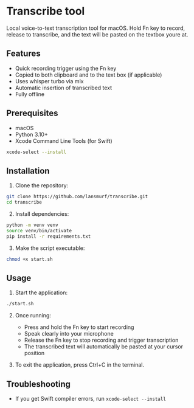# Transcribe tool

Local voice-to-text transcription tool for macOS. Hold Fn key to record, release to transcribe, and the text will be pasted on the textbox youre at.

## Features
- Quick recording trigger using the Fn key
- Copied to both clipboard and to the text box (if applicable)
- Uses whisper turbo via mlx
- Automatic insertion of transcribed text
- Fully offline

## Prerequisites
- macOS
- Python 3.10+
- Xcode Command Line Tools (for Swift)
```bash
xcode-select --install
```

## Installation
1. Clone the repository:
```bash
git clone https://github.com/lansmurf/transcribe.git
cd transcribe
```

2. Install dependencies:
```bash
python -m venv venv
source venv/bin/activate
pip install -r requirements.txt
```

3. Make the script executable:
```bash
chmod +x start.sh
```

## Usage
1. Start the application:
```bash
./start.sh
```

2. Once running:
   - Press and hold the Fn key to start recording
   - Speak clearly into your microphone
   - Release the Fn key to stop recording and trigger transcription
   - The transcribed text will automatically be pasted at your cursor position

3. To exit the application, press Ctrl+C in the terminal.

## Troubleshooting
- If you get Swift compiler errors, run `xcode-select --install`
